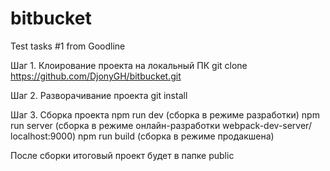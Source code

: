 # bitbucket
Test tasks #1 from Goodline

Шаг 1. Клоирование проекта на локальный ПК
git clone https://github.com/DjonyGH/bitbucket.git

Шаг 2. Разворачивание проекта
git install

Шаг 3. Сборка проекта
npm run dev (сборка в режиме разработки)
npm run server (сборка в режиме онлайн-разработки webpack-dev-server/ localhost:9000)
npm run build (сборка в режиме продакшена)

После сборки итоговый проект будет в папке public

